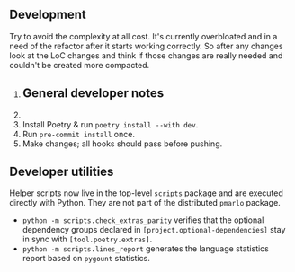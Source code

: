 ## Development
Try to avoid the complexity at all cost. It's currently overbloated and in a need of the refactor after it starts working correctly. So after any changes look at the LoC changes and think if those changes are really needed and couldn't be created more compacted.

1. ## General developer notes
2.
3. Install Poetry & run `poetry install --with dev`.
2. Run `pre-commit install` once.
3. Make changes; all hooks should pass before pushing.


## Developer utilities
Helper scripts now live in the top-level ``scripts`` package and are executed
directly with Python. They are not part of the distributed ``pmarlo`` package.

* ``python -m scripts.check_extras_parity`` verifies that the optional dependency
  groups declared in ``[project.optional-dependencies]`` stay in sync with
  ``[tool.poetry.extras]``.
* ``python -m scripts.lines_report`` generates the language statistics report
  based on ``pygount`` statistics.
